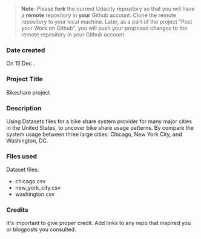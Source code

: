 >**Note**: Please **fork** the current Udacity repository so that you will have a **remote** repository in **your** Github account. Clone the remote repository to your local machine. Later, as a part of the project "Post your Work on Github", you will push your proposed changes to the remote repository in your Github account.

### Date created
On 15 Dec .

### Project Title
Bikeshare project

### Description
Using Datasets files for a bike share system provider for many major cities in the United States, to uncover bike share usage patterns. By compare the system usage between three large cities: Chicago, New York City, and Washington, DC.

### Files used
Dataset files:
- chicago.csv
- new_york_city.csv
- washington.csv

### Credits
It's important to give proper credit. Add links to any repo that inspired you or blogposts you consulted.

